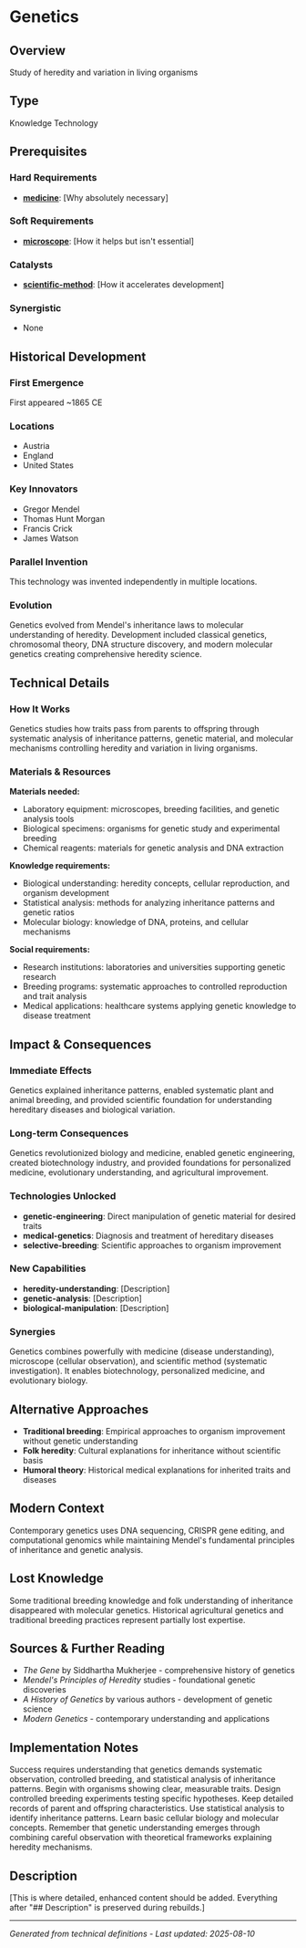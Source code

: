 # Genetics

## Overview
Study of heredity and variation in living organisms

## Type
Knowledge Technology

## Prerequisites

### Hard Requirements
- **[medicine](../medicine/README.md)**: [Why absolutely necessary]

### Soft Requirements
- **[microscope](../microscope/README.md)**: [How it helps but isn't essential]

### Catalysts
- **[scientific-method](../scientific-method/README.md)**: [How it accelerates development]

### Synergistic
- None

## Historical Development

### First Emergence
First appeared ~1865 CE

### Locations
- Austria
- England
- United States

### Key Innovators
- Gregor Mendel
- Thomas Hunt Morgan
- Francis Crick
- James Watson





### Parallel Invention
This technology was invented independently in multiple locations.

### Evolution
Genetics evolved from Mendel's inheritance laws to molecular understanding of heredity. Development included classical genetics, chromosomal theory, DNA structure discovery, and modern molecular genetics creating comprehensive heredity science.

## Technical Details

### How It Works
Genetics studies how traits pass from parents to offspring through systematic analysis of inheritance patterns, genetic material, and molecular mechanisms controlling heredity and variation in living organisms.

### Materials & Resources
**Materials needed:**
- Laboratory equipment: microscopes, breeding facilities, and genetic analysis tools
- Biological specimens: organisms for genetic study and experimental breeding
- Chemical reagents: materials for genetic analysis and DNA extraction

**Knowledge requirements:**
- Biological understanding: heredity concepts, cellular reproduction, and organism development
- Statistical analysis: methods for analyzing inheritance patterns and genetic ratios
- Molecular biology: knowledge of DNA, proteins, and cellular mechanisms

**Social requirements:**
- Research institutions: laboratories and universities supporting genetic research
- Breeding programs: systematic approaches to controlled reproduction and trait analysis
- Medical applications: healthcare systems applying genetic knowledge to disease treatment





## Impact & Consequences

### Immediate Effects
Genetics explained inheritance patterns, enabled systematic plant and animal breeding, and provided scientific foundation for understanding hereditary diseases and biological variation.

### Long-term Consequences
Genetics revolutionized biology and medicine, enabled genetic engineering, created biotechnology industry, and provided foundations for personalized medicine, evolutionary understanding, and agricultural improvement.

### Technologies Unlocked
- **genetic-engineering**: Direct manipulation of genetic material for desired traits
- **medical-genetics**: Diagnosis and treatment of hereditary diseases
- **selective-breeding**: Scientific approaches to organism improvement

### New Capabilities
- **heredity-understanding**: [Description]
- **genetic-analysis**: [Description]
- **biological-manipulation**: [Description]

### Synergies
Genetics combines powerfully with medicine (disease understanding), microscope (cellular observation), and scientific method (systematic investigation). It enables biotechnology, personalized medicine, and evolutionary biology.

## Alternative Approaches
- **Traditional breeding**: Empirical approaches to organism improvement without genetic understanding
- **Folk heredity**: Cultural explanations for inheritance without scientific basis
- **Humoral theory**: Historical medical explanations for inherited traits and diseases

## Modern Context
Contemporary genetics uses DNA sequencing, CRISPR gene editing, and computational genomics while maintaining Mendel's fundamental principles of inheritance and genetic analysis.

## Lost Knowledge
Some traditional breeding knowledge and folk understanding of inheritance disappeared with molecular genetics. Historical agricultural genetics and traditional breeding practices represent partially lost expertise.

## Sources & Further Reading
- *The Gene* by Siddhartha Mukherjee - comprehensive history of genetics
- *Mendel's Principles of Heredity* studies - foundational genetic discoveries
- *A History of Genetics* by various authors - development of genetic science
- *Modern Genetics* - contemporary understanding and applications

## Implementation Notes
Success requires understanding that genetics demands systematic observation, controlled breeding, and statistical analysis of inheritance patterns. Begin with organisms showing clear, measurable traits. Design controlled breeding experiments testing specific hypotheses. Keep detailed records of parent and offspring characteristics. Use statistical analysis to identify inheritance patterns. Learn basic cellular biology and molecular concepts. Remember that genetic understanding emerges through combining careful observation with theoretical frameworks explaining heredity mechanisms.

## Description





[This is where detailed, enhanced content should be added. Everything after "## Description" is preserved during rebuilds.]

---
*Generated from technical definitions - Last updated: 2025-08-10*
